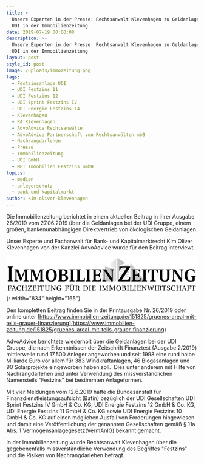 ```yaml
---
title: >-
  Unsere Experten in der Presse: Rechtsanwalt Klevenhagen zu Geldanlagen bei der
  UDI in der Immobilienzeitung
date: 2019-07-19 00:00:00
description: >-
  Unsere Experten in der Presse: Rechtsanwalt Klevenhagen zu Geldanlagen bei der
  UDI in der Immobilienzeitung
layout: post
style_id: post
image: /uploads/immozeitung.png
tags:
  - Festzinsanlage UDI
  - UDI Festzins 11
  - UDI Festzins 12
  - UDI Sprint Festzins IV
  - UDI Energie Festzins 14
  - Klevenhagen
  - RA Klevenhagen
  - AdvoAdvice Rechtsanwälte
  - AdvoAdvice Partnerschaft von Rechtsanwälten mbB
  - Nachrangdarlehen
  - Presse
  - Immobilienzeitung
  - UDI GmbH
  - MET Immobilien Festzins GmbH
topics:
  - medien
  - anlegerschutz
  - bank-und-kapitalmarkt
author: kim-oliver-klevenhagen
---
```


Die Immobilienzeitung berichtet in einem aktuellen Beitrag in ihrer Ausgabe 26/2019 vom 27.06.2019 &uuml;ber die Geldanlagen bei der UDI Gruppe, einem gro&szlig;en, bankenunabh&auml;ngigen Direktvertrieb von ökologischen Geldanlagen.

Unser Experte und Fachanwalt f&uuml;r Bank- und Kapitalmarktrecht Kim Oliver Klevenhagen von der Kanzlei AdvoAdvice wurde f&uuml;r den Beitrag interviewt.

![](/uploads/immozeitung.png){: width="834" height="165"}

Den kompletten Beitrag finden Sie in der Printausgabe Nr. 26/2019 oder online unter&nbsp;[https://www.immobilien-zeitung.de/151825/gruenes-areal-mit-teils-grauer-finanzierung](https://www.immobilien-zeitung.de/151825/gruenes-areal-mit-teils-grauer-finanzierung)

AdvoAdvice berichtete wiederholt &uuml;ber die Geldanlagen bei der UDI Gruppe, die nach Erkenntnissen der Zeitschrift Finanztest (Ausgabe 2/2019) mittlerweile rund 17.500 Anleger angeworben und seit 1998 eine rund halbe Milliarde Euro vor allem f&uuml;r 383 Windkraftanlagen, 46 Biogasanlagen und 90 Solarprojekte eingeworben haben soll.&nbsp; Dies unter anderem mit Hilfe von Nachrangdarlehen und unter Verwendung des missverst&auml;ndlichen Namensteils “Festzins” bei bestimmten Anlageformen.

Mit vier Meldungen vom 12.6.2019 hatte die Bundesanstalt f&uuml;r Finanzdienstleistungsaufsicht (Bafin) bez&uuml;glich der UDI Gesellschaften UDI Sprint Festzins IV GmbH & Co. KG, UDI Energie Festzins 12 GmbH & Co. KG, UDI Energie Festzins 11 GmbH & Co. KG sowie UDI Energie Festzins 10 GmbH & Co. KG auf einen möglichen Ausfall von Forderungen hingewiesen und damit eine Veröffentlichung der genannten Gesellschaften gem&auml;&szlig; &sect; 11a Abs. 1 Vermögensanlagegesetz(VermAnlG) bekannt gemacht.

In der Immobilienzeitung wurde Rechtsanwalt Klevenhagen &uuml;ber die gegebenenfalls missverst&auml;ndliche Verwendung des Begriffes "Festzins" und die Risiken von Nachrangdarlehen befragt.